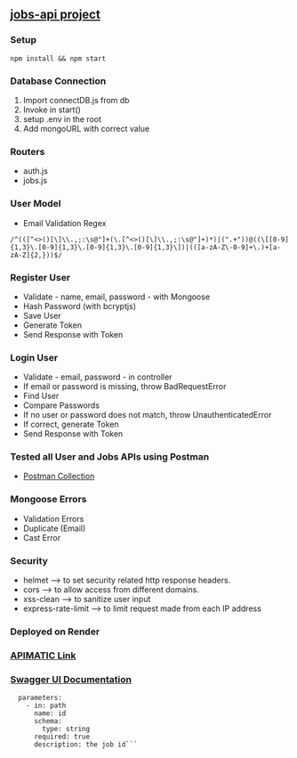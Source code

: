 
## [jobs-api project](https://job-api-temp.onrender.com/)

### Setup

```npm install && npm start```

### Database Connection
1. Import connectDB.js from db
2. Invoke in start()
3. setup .env in the root
4. Add mongoURL with correct value

### Routers
- auth.js
- jobs.js

### User Model
- Email Validation Regex

```/^(([^<>()[\]\\.,;:\s@"]+(\.[^<>()[\]\\.,;:\s@"]+)*)|(".+"))@((\[[0-9]{1,3}\.[0-9]{1,3}\.[0-9]{1,3}\.[0-9]{1,3}\])|(([a-zA-Z\-0-9]+\.)+[a-zA-Z]{2,}))$/```

### Register User

- Validate - name, email, password - with Mongoose
- Hash Password (with bcryptjs)
- Save User
- Generate Token
- Send Response with Token

### Login User

- Validate - email, password - in controller
- If email or password is missing, throw BadRequestError
- Find User
- Compare Passwords
- If no user or password does not match, throw UnauthenticatedError
- If correct, generate Token
- Send Response with Token

### Tested all User and Jobs APIs using Postman

- [Postman Collection](https://schema.postman.com/json/collection/v2.1.0/collection.json)


### Mongoose Errors

- Validation Errors
- Duplicate (Email)
- Cast Error


### Security

- helmet --> to set security related http response headers.
- cors --> to allow access from different domains.
- xss-clean --> to sanitize user input
- express-rate-limit --> to limit request made from each IP address

### Deployed on Render

### [APIMATIC Link](https://app.apimatic.io/dashboard)

### [Swagger UI Documentation](https://job-api-temp.onrender.com/api-docs)

```/jobs/{id}:
  parameters:
    - in: path
      name: id
      schema:
        type: string
      required: true
      description: the job id```

